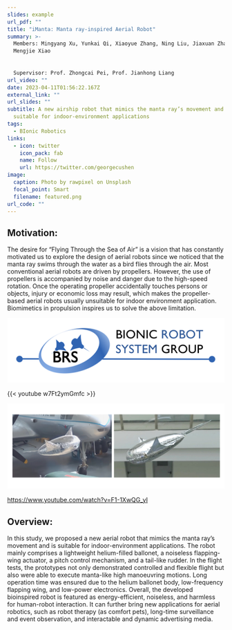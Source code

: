 ```yaml
---
slides: example
url_pdf: ""
title: "iManta: Manta ray-inspired Aerial Robot"
summary: >-
  Members: Mingyang Xu, Yunkai Qi, Xiaoyue Zhang, Ning Liu, Jiaxuan Zhang,
  Mengjie Xiao


  Supervisor: Prof. Zhongcai Pei, Prof. Jianhong Liang
url_video: ""
date: 2023-04-11T01:56:22.167Z
external_link: ""
url_slides: ""
subtitle: A new airship robot that mimics the manta ray’s movement and is
  suitable for indoor-environment applications
tags:
  - BIonic Robotics
links:
  - icon: twitter
    icon_pack: fab
    name: Follow
    url: https://twitter.com/georgecushen
image:
  caption: Photo by rawpixel on Unsplash
  focal_point: Smart
  filename: featured.png
url_code: ""
---
```

## Motivation:

The desire for “Flying Through the Sea of Air” is a vision that has constantly motivated us to explore the design of aerial robots since we noticed that the manta ray swims through the water as a bird flies through the air. Most conventional aerial robots are driven by propellers. However, the use of propellers is accompanied by noise and danger due to the high-speed rotation. Once the operating propeller accidentally touches persons or objects, injury or economic loss may result, which makes the propeller-based aerial robots usually unsuitable for indoor environment application. Biomimetics in propulsion inspires us to solve the above limitation. 

![](group.png "Group picture")


{{< youtube w7Ft2ymGmfc >}}


![](ma0.jpg "Overview")



<https://www.youtube.com/watch?v=F1-1XwQG_yI>

## Overview:

In this study, we proposed a new aerial robot that mimics the manta ray’s movement and is suitable for indoor-environment applications. The robot mainly comprises a lightweight helium-filled ballonet, a noiseless flapping-wing actuator, a pitch control mechanism, and a tail-like rudder. In the flight tests, the prototypes not only demonstrated controlled and flexible flight but also were able to execute manta-like high manoeuvring motions. Long operation time was ensured due to the helium ballonet body, low-frequency flapping wing, and low-power electronics. Overall, the developed bioinspired robot is featured as energy-efficient, noiseless, and harmless for human-robot interaction. It can further bring new applications for aerial robotics, such as robot therapy (as comfort pets), long-time surveillance and event observation, and interactable and dynamic advertising media.
